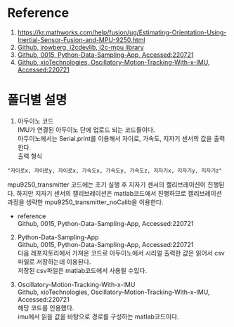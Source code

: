 # Reference

1. https://kr.mathworks.com/help/fusion/ug/Estimating-Orientation-Using-Inertial-Sensor-Fusion-and-MPU-9250.html
2. [Github, jrowberg, i2cdevlib, i2c-mpu library](https://github.com/jrowberg/i2cdevlib)
3. [Github, 0015, Python-Data-Sampling-App, Accessed:220721](https://github.com/0015/Python-Data-Sampling-App/tree/cb1424a9ab597acccf6ab043f2576afb36161c0d)
4. [Github, xioTechnologies, Oscillatory-Motion-Tracking-With-x-IMU, Accessed:220721](https://github.com/xioTechnologies/Oscillatory-Motion-Tracking-With-x-IMU/tree/314208abbb592c9623ad0940138ea597447774a9)

# 폴더별 설명

1. 아두이노 코드  
IMU가 연결된 아두이노 단에 업로드 되는 코드들이다.  
아두이노에서는 Serial.print를 이용해서 자이로, 가속도, 지자기 센서의 값을 출력한다.    
출력 형식  

```
"자이로x, 자이로y, 자이로x, 가속도x, 가속도y, 가속도z, 지자기x, 지자기y, 지자기z"
```

mpu9250_transmitter 코드에는 초기 실행 후 지자기 센서의 캘리브레이션이 진행된다. 하지만 지자기 센서의 캘리브레이션은 matlab코드에서 진행하므로 캘리브레이션 과정을 생략한 mpu9250_transmitter_noCalib을 이용한다.  

+ reference  
    Github, 0015, Python-Data-Sampling-App, Accessed:220721


2. Python-Data-Sampling-App  
Github, 0015, Python-Data-Sampling-App, Accessed:220721  
다음 레포지토리에서 가져온 코드로 아두이노에서 시리얼 출력한 값은 읽어서 csv파일로 저장하는데 이용된다.  
저장된 csv파일은 matlab코드에서 사용될 수있다.  


3. Oscillatory-Motion-Tracking-With-x-IMU  
Github, xioTechnologies, Oscillatory-Motion-Tracking-With-x-IMU, Accessed:220721  
해당 코드를 인용했다.  
imu에서 읽을 값을 바탕으로 경로를 구성하는 matlab코드이다.
